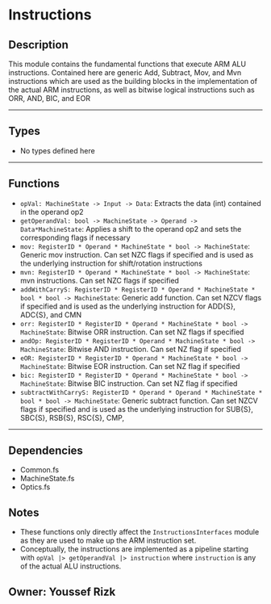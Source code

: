 # Instructions

## Description

This module contains the fundamental functions that execute ARM ALU instructions. Contained here are generic Add, Subtract, Mov, and Mvn instructions which are used as the building blocks in the implementation of the actual ARM instructions, as well as bitwise logical instructions such as ORR, AND, BIC, and EOR

---
## Types
* No types defined here
---
## Functions

* `opVal: MachineState -> Input -> Data`: Extracts the data (int) contained in the operand op2
* `getOperandVal: bool -> MachineState -> Operand -> Data*MachineState`: Applies a shift to the operand op2 and sets the corresponding flags if necessary
* `mov: RegisterID * Operand * MachineState * bool -> MachineState`: Generic mov instruction. Can set NZC flags if specified and is used as the underlying instruction for shift/rotation instructions
* `mvn: RegisterID * Operand * MachineState * bool -> MachineState`: mvn instructions. Can set NZC flags if specified
* `addWithCarryS: RegisterID * RegisterID * Operand * MachineState * bool * bool -> MachineState`: Generic add function. Can set NZCV flags if specified and is used as the underlying instruction for ADD{S}, ADC{S}, and CMN
* `orr: RegisterID * RegisterID * Operand * MachineState * bool -> MachineState`: Bitwise ORR instruction. Can set NZ flags if specified
* `andOp: RegisterID * RegisterID * Operand * MachineState * bool -> MachineState`: Bitwise AND instruction. Can set NZ flag if specified
* `eOR: RegisterID * RegisterID * Operand * MachineState * bool -> MachineState`: Bitwise EOR instruction. Can set NZ flag if specified
* `bic: RegisterID * RegisterID * Operand * MachineState * bool -> MachineState`: Bitwise BIC instruction. Can set NZ flag if specified
* `subtractWithCarryS: RegisterID * Operand * Operand * MachineState * bool * bool -> MachineState`: Generic subtract function. Can set NZCV flags if specified and is used as the underlying instruction for SUB{S}, SBC{S}, RSB{S}, RSC{S}, CMP,

---
## Dependencies

* Common.fs
* MachineState.fs
* Optics.fs

## Notes

* These functions only directly affect the `InstructionsInterfaces` module as they are used to make up the ARM instruction set.
* Conceptually, the instructions are implemented as a pipeline starting with `opVal |> getOperandVal |> instruction` where `instruction` is any of the actual ALU instructions.

## Owner: Youssef Rizk
